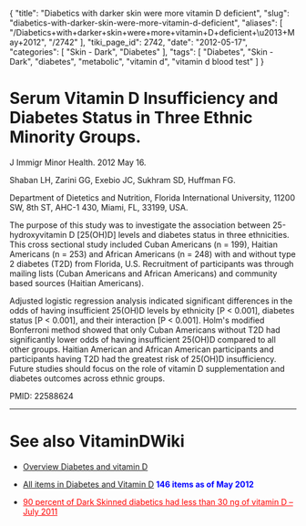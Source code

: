 {
    "title": "Diabetics with darker skin were more vitamin D deficient",
    "slug": "diabetics-with-darker-skin-were-more-vitamin-d-deficient",
    "aliases": [
        "/Diabetics+with+darker+skin+were+more+vitamin+D+deficient+\u2013+May+2012",
        "/2742"
    ],
    "tiki_page_id": 2742,
    "date": "2012-05-17",
    "categories": [
        "Skin - Dark",
        "Diabetes"
    ],
    "tags": [
        "Diabetes",
        "Skin - Dark",
        "diabetes",
        "metabolic",
        "vitamin d",
        "vitamin d blood test"
    ]
}


# Serum Vitamin D Insufficiency and Diabetes Status in Three Ethnic Minority Groups.

J Immigr Minor Health. 2012 May 16. 

Shaban LH, Zarini GG, Exebio JC, Sukhram SD, Huffman FG.

Department of Dietetics and Nutrition, Florida International University, 11200 SW, 8th ST, AHC-1 430, Miami, FL, 33199, USA.

The purpose of this study was to investigate the association between 25-hydroxyvitamin D <span>[25(OH)D]</span> levels and diabetes status in three ethnicities. This cross sectional study included Cuban Americans (n = 199), Haitian Americans (n = 253) and African Americans (n = 248) with and without type 2 diabetes (T2D) from Florida, U.S. Recruitment of participants was through mailing lists (Cuban Americans and African Americans) and community based sources (Haitian Americans). 

Adjusted logistic regression analysis indicated significant differences in the odds of having insufficient 25(OH)D levels by ethnicity <span>[P < 0.001]</span>, diabetes status <span>[P < 0.001]</span>, and their interaction <span>[P < 0.001]</span>. Holm's modified Bonferroni method showed that only Cuban Americans without T2D had significantly lower odds of having insufficient 25(OH)D compared to all other groups. Haitian American and African American participants and participants having T2D had the greatest risk of 25(OH)D insufficiency. Future studies should focus on the role of vitamin D supplementation and diabetes outcomes across ethnic groups.

PMID: 22588624

- - - - - - - - - - - - - - -

# See also VitaminDWiki

* [Overview Diabetes and vitamin D](/posts/overview-diabetes-and-vitamin-d)

* [All items in Diabetes and Vitamin D](https://www.VitaminDWiki.com/tiki-browse_categories.php?parentId=17&sort_mode=created_desc)  **<span style="color:#00F;">146 items as of May 2012</span>** 

* <a href="/posts/90-percent-of-dark-skinned-diabetics-had-less-than-30-ng-of-vitamin-d" style="color: red; text-decoration: underline;" title="This link has an unknown page_id: 1799">90 percent of Dark Skinned diabetics had less than 30 ng of vitamin D – July 2011</a>